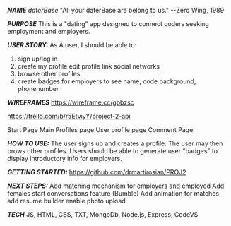 ***NAME***
*daterBase*
"All your daterBase are belong to us." --Zero Wing, 1989

***PURPOSE***
This is a "dating" app designed to connect coders seeking employment and employers.

***USER STORY:***
As A user, I should be able to:
1. sign up/log in
2. create my profile
    edit profile
    link social networks
3. browse other profiles
4. create badges for employers to see
    name, code background, phonenumber

 
***WIREFRAMES***
https://wireframe.cc/gbbzsc

https://trello.com/b/r5EtviyY/project-2-api

Start Page
Main Profiles page
User profile page
Comment Page

***HOW TO USE:***
The user signs up and creates a profile. The user may then brows other profiles. Users should be able to generate user "badges" to display introductory info for employers. 

***GETTING STARTED:***
https://github.com/drmartirosian/PROJ2


***NEXT STEPS:***
Add matching mechanism for employers and employed
Add females start conversations feature (Bumble)
Add animation for matches
add resume builder
enable photo upload

***TECH***
JS, HTML, CSS, TXT, MongoDb, Node.js, Express, CodeVS

 





